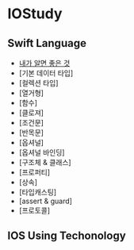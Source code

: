 # IOStudy

## Swift Language
* [내가 알면 좋은 것](https://github.com/wodnd0518/IOStudy/blob/main/Swift%20Language/The%20Basics.md)
* [기본 데이터 타입]
* [컬렉션 타입]
* [열거형]
* [함수]
* [클로져]
* [조건문]
* [반목문]
* [옵셔널]
* [옵셔널 바인딩]
* [구조체 & 클래스]
* [프로퍼티]
* [상속]
* [타입캐스팅]
* [assert & guard]
* [프로토콜]

## IOS Using Techonology
